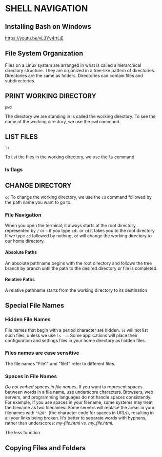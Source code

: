 # SHELL NAVIGATION

## Installing Bash on Windows
https://youtu.be/vL3Yy4rtLjE


## File System Organization
Files on a Linux system are arranged in what is called a hierarchical directory structure. 
They are organized in a tree-like pattern of directories. Directories are the same as folders. 
Directories can contain files and subdirectories. 


## PRINT WORKING DIRECTORY
`pwd`

The directory we are standing in is called the working directory. 
To see the name of the working directory, we use the `pwd` command. 

## LIST FILES
`ls`

To list the files in the working directory, we use the `ls` command.
### ls flags


## CHANGE DIRECTORY
`cd`
To change the working directory, we use the `cd` command followed by the path name you want to go to. 

### File Navigation
When you open the terminal, it always starts at the root directory, represented by `/` or `~`
if you type `cd~` or `cd` it takes you to the root directory. 
If we type `cd` followed by nothing, `cd` will change the working directory to our home directory.

#### Absolute Paths
An absolute pathname begins with the root directory and follows the tree branch by branch until the path to the desired directory or file is completed. 
#### Relative Paths
A relative pathname starts from the working directory to its destination

## Special File Names
### Hidden File Names
File names that begin with a period character are hidden. `ls` will not list such files, 
unless we use `ls -a`. Some applications will place their configuration 
and settings files in your home directory as hidden files. 

### Files names are case sensitive
The file names "File1" and "file1" refer to different files. 

### Spaces in File Names
*Do not embed spaces in file names.* If you want to represent spaces between 
words in a file name, use underscore characters. 
Browsers, web servers, and programming languages do not handle spaces consistently. 
For example, if you use spaces in your filename, some systems may treat the filename 
as two filenames. Some servers will replace the areas in your 
filenames with `"%20" `(the character code for spaces in URLs), 
resulting in all your links being broken. It's better to separate 
words with hyphens, rather than underscores: *my-file.html vs. my_file.html.*


The less function

## Copying Files and Folders

